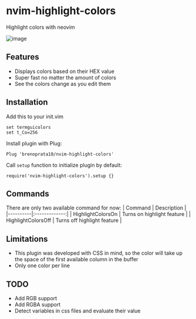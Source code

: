 # nvim-highlight-colors
Highlight colors with neovim

![image](https://user-images.githubusercontent.com/26099427/179988116-ff24d0a7-084d-403f-bca8-63dd7bb08fed.png)

## Features
- Displays colors based on their HEX value
- Super fast no matter the amount of colors
- See the colors change as you edit them

## Installation
Add this to your init.vim
```
set termguicolors
set t_Co=256
```

Install plugin with Plug:
```
Plug 'brenoprata10/nvim-highlight-colors'
```

Call `setup` function to initialize plugin by default:
```
require('nvim-highlight-colors').setup {}
```

## Commands
There are only two available command for now:
| Command   |      Description      |
|----------|:-------------:|
| HighlightColorsOn |  Turns on highlight feature |
| HighlightColorsOff |    Turns off highlight feature   |

## Limitations
- This plugin was developed with CSS in mind, so the color will take up the space of the first available column in the buffer
- Only one color per line

## TODO
- Add RGB support
- Add RGBA support
- Detect variables in css files and evaluate their value
